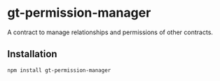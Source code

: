 # gt-permission-manager

A contract to manage relationships and permissions of other contracts.

## Installation
```bash
npm install gt-permission-manager
```

